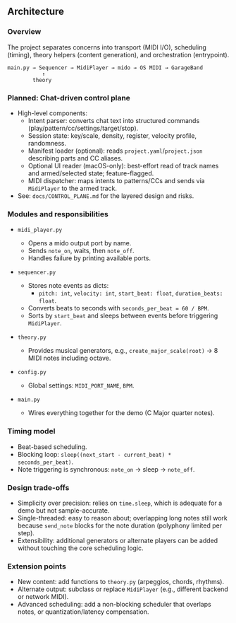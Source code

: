 ## Architecture

### Overview
The project separates concerns into transport (MIDI I/O), scheduling (timing), theory helpers (content generation), and orchestration (entrypoint).

```
main.py → Sequencer → MidiPlayer → mido → OS MIDI → GarageBand
           ↑
        theory
```

### Planned: Chat-driven control plane
- High-level components:
  - Intent parser: converts chat text into structured commands (play/pattern/cc/settings/target/stop).
  - Session state: key/scale, density, register, velocity profile, randomness.
  - Manifest loader (optional): reads `project.yaml`/`project.json` describing parts and CC aliases.
  - Optional UI reader (macOS-only): best-effort read of track names and armed/selected state; feature-flagged.
  - MIDI dispatcher: maps intents to patterns/CCs and sends via `MidiPlayer` to the armed track.
- See: `docs/CONTROL_PLANE.md` for the layered design and risks.

### Modules and responsibilities
- `midi_player.py`
  - Opens a mido output port by name.
  - Sends `note_on`, waits, then `note_off`.
  - Handles failure by printing available ports.

- `sequencer.py`
  - Stores note events as dicts:
    - `pitch: int`, `velocity: int`, `start_beat: float`, `duration_beats: float`.
  - Converts beats to seconds with `seconds_per_beat = 60 / BPM`.
  - Sorts by `start_beat` and sleeps between events before triggering `MidiPlayer`.

- `theory.py`
  - Provides musical generators, e.g., `create_major_scale(root)` → 8 MIDI notes including octave.

- `config.py`
  - Global settings: `MIDI_PORT_NAME`, `BPM`.

- `main.py`
  - Wires everything together for the demo (C Major quarter notes).

### Timing model
- Beat-based scheduling.
- Blocking loop: `sleep((next_start - current_beat) * seconds_per_beat)`.
- Note triggering is synchronous: `note_on` → sleep → `note_off`.

### Design trade-offs
- Simplicity over precision: relies on `time.sleep`, which is adequate for a demo but not sample-accurate.
- Single-threaded: easy to reason about; overlapping long notes still work because `send_note` blocks for the note duration (polyphony limited per step).
- Extensibility: additional generators or alternate players can be added without touching the core scheduling logic.

### Extension points
- New content: add functions to `theory.py` (arpeggios, chords, rhythms).
- Alternate output: subclass or replace `MidiPlayer` (e.g., different backend or network MIDI).
- Advanced scheduling: add a non-blocking scheduler that overlaps notes, or quantization/latency compensation.


